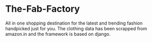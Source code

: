 # The-Fab-Factory
All in one shopping destination for the latest and trending fashion handpicked just for you. The clothing data has been scrapped from amazon.in and the framework is based on django. 
